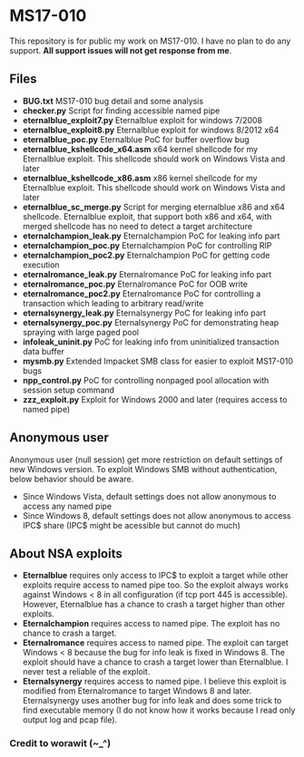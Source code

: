 # MS17-010

This repository is for public my work on MS17-010. I have no plan to do any support. **All support issues will not get response from me**.

## Files

 * **BUG.txt** MS17-010 bug detail and some analysis
 * **checker.py** Script for finding accessible named pipe
 * **eternalblue_exploit7.py** Eternalblue exploit for windows 7/2008
 * **eternalblue_exploit8.py** Eternalblue exploit for windows 8/2012 x64
 * **eternalblue_poc.py** Eternalblue PoC for buffer overflow bug
 * **eternalblue_kshellcode_x64.asm** x64 kernel shellcode for my Eternalblue exploit. This shellcode should work on Windows Vista and later
 * **eternalblue_kshellcode_x86.asm** x86 kernel shellcode for my Eternalblue exploit. This shellcode should work on Windows Vista and later
 * **eternalblue_sc_merge.py** Script for merging eternalblue x86 and x64 shellcode. Eternalblue exploit, that support both x86 and x64, with merged shellcode has no need to detect a target architecture
 * **eternalchampion_leak.py** Eternalchampion PoC for leaking info part
 * **eternalchampion_poc.py** Eternalchampion PoC for controlling RIP
 * **eternalchampion_poc2.py** Eternalchampion PoC for getting code execution
 * **eternalromance_leak.py** Eternalromance PoC for leaking info part
 * **eternalromance_poc.py** Eternalromance PoC for OOB write
 * **eternalromance_poc2.py** Eternalromance PoC for controlling a transaction which leading to arbitrary read/write
 * **eternalsynergy_leak.py** Eternalsynergy PoC for leaking info part
 * **eternalsynergy_poc.py** Eternalsynergy PoC for demonstrating heap spraying with large paged pool
 * **infoleak_uninit.py** PoC for leaking info from uninitialized transaction data buffer
 * **mysmb.py** Extended Impacket SMB class for easier to exploit MS17-010 bugs
 * **npp_control.py** PoC for controlling nonpaged pool allocation with session setup command
 * **zzz_exploit.py** Exploit for Windows 2000 and later (requires access to named pipe)


## Anonymous user

Anonymous user (null session) get more restriction on default settings of new Windows version. To exploit Windows SMB without authentication, below behavior should be aware.

* Since Windows Vista, default settings does not allow anonymous to access any named pipe
* Since Windows 8, default settings does not allow anonymous to access IPC$ share (IPC$ might be acessible but cannot do much)


## About NSA exploits

* **Eternalblue** requires only access to IPC$ to exploit a target while other exploits require access to named pipe too. So the exploit always works against Windows < 8 in all configuration (if tcp port 445 is accessible). However, Eternalblue has a chance to crash a target higher than other exploits.
* **Eternalchampion** requires access to named pipe. The exploit has no chance to crash a target.
* **Eternalromance** requires access to named pipe. The exploit can target Windows < 8 because the bug for info leak is fixed in Windows 8. The exploit should have a chance to crash a target lower than Eternalblue. I never test a reliable of the exploit.
* **Eternalsynergy** requires access to named pipe. I believe this exploit is modified from Eternalromance to target Windows 8 and later. Eternalsynergy uses another bug for info leak and does some trick to find executable memory (I do not know how it works because I read only output log and pcap file).

### Credit to worawit (~_^)


